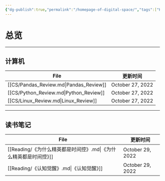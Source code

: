 ```yaml
---
{"dg-publish":true,"permalink":"/homepage-of-digital-space/","tags":["Homepage","gardenEntry"]}
---
```



# 总览

---
## 计算机

| File                                   | 更新时间             |
| -------------------------------------- | ---------------- |
| [[CS/Pandas_Review.md\|Pandas_Review]] | October 27, 2022 |
| [[CS/Python_Review.md\|Python_Review]] | October 27, 2022 |
| [[CS/Linux_Review.md\|Linux_Review]]   | October 27, 2022 |

---
## 读书笔记
| File                                      | 更新时间             |
| ----------------------------------------- | ---------------- |
| [[Reading/《为什么精英都是时间控》.md\|《为什么精英都是时间控》]] | October 29, 2022 |
| [[Reading/《认知觉醒》.md\|《认知觉醒》]]             | October 29, 2022 |


